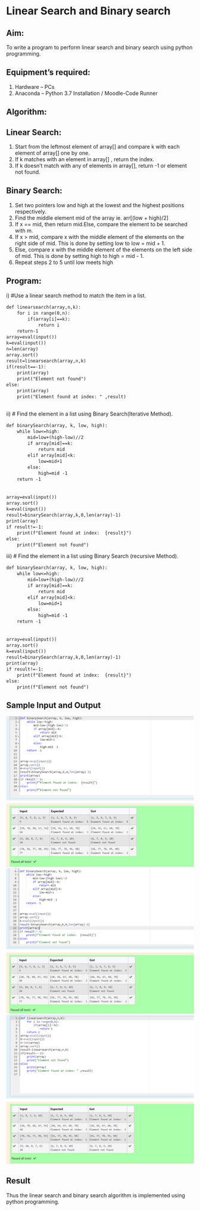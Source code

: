 # Linear Search and Binary search
## Aim:
To write a program to perform linear search and binary search using python programming.
## Equipment’s required:
1.	Hardware – PCs
2.	Anaconda – Python 3.7 Installation / Moodle-Code Runner
## Algorithm:
## Linear Search:
1.	Start from the leftmost element of array[] and compare k with each element of array[] one by one.
2.	If k matches with an element in array[] , return the index.
3.	If k doesn’t match with any of elements in array[], return -1 or element not found.
## Binary Search:
1.	Set two pointers low and high at the lowest and the highest positions respectively.
2.	Find the middle element mid of the array ie. arr[(low + high)/2]
3.	If x == mid, then return mid.Else, compare the element to be searched with m.
4.	If x > mid, compare x with the middle element of the elements on the right side of mid. This is done by setting low to low = mid + 1.
5.	Else, compare x with the middle element of the elements on the left side of mid. This is done by setting high to high = mid - 1.
6.	Repeat steps 2 to 5 until low meets high
## Program:
i)	#Use a linear search method to match the item in a list.
```
def linearsearch(array,n,k):
    for i in range(0,n):
        if(array[i]==k):
            return i
    return-1
array=eval(input())
k=eval(input())
n=len(array)
array.sort()
result=linearsearch(array,n,k)
if(result==-1):
    print(array)
    print("Element not found")
else:
    print(array)
    print("Element found at index: " ,result)
 
```
ii)	# Find the element in a list using Binary Search(Iterative Method).
```
def binarySearch(array, k, low, high):
    while low<=high:
        mid=low+(high-low)//2
        if array[mid]==k:
            return mid
        elif array[mid]<k:
            low=mid+1
        else:
            high=mid -1
    return -1
    
    
array=eval(input())
array.sort()
k=eval(input())
result=binarySearch(array,k,0,len(array)-1)
print(array)
if result!=-1:
    print(f"Element found at index:  {result}")
else:
    print(f"Element not found") 
```
iii)	# Find the element in a list using Binary Search (recursive Method).
```
def binarySearch(array, k, low, high):
    while low<=high:
        mid=low+(high-low)//2
        if array[mid]==k:
            return mid
        elif array[mid]<k:
            low=mid+1
        else:
            high=mid -1
    return -1
    
    
array=eval(input())
array.sort()
k=eval(input())
result=binarySearch(array,k,0,len(array)-1)
print(array)
if result!=-1:
    print(f"Element found at index:  {result}")
else:
    print(f"Element not found")

```
## Sample Input and Output
![Alt text](two-1.png)
![Alt text](one-1.png)
![Alt text](three-1.png)





## Result
Thus the linear search and binary search algorithm is implemented using python programming.
